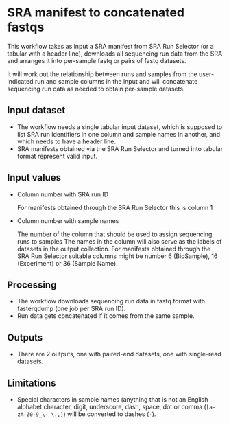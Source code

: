 # SRA manifest to concatenated fastqs

This workflow takes as input a SRA manifest from SRA Run Selector (or a tabular with a header line), downloads all sequencing run data from the SRA and arranges it into per-sample fastq or pairs of fastq datasets.

It will work out the relationship between runs and samples from the user-indicated run and sample columns in the input and will concatenate sequencing run data as needed to obtain per-sample datasets.

## Input dataset

- The workflow needs a single tabular input dataset, which is supposed to list SRA run identifiers in one column and sample names in another, and which needs to have a header line.
- SRA manifests obtained via the SRA Run Selector and turned into tabular format represent valid input.

## Input values

- Column number with SRA run ID

  For manifests obtained through the SRA Run Selector this is column 1

- Column number with sample names

  The number of the column that should be used to assign sequencing runs to samples
  The names in the column will also serve as the labels of datasets in the output collection.
  For manifests obtained through the SRA Run Selector suitable columns might be number 6 (BioSample), 16 (Experiment) or 36 (Sample Name).

## Processing

- The workflow downloads sequencing run data in fastq format with fasterqdump (one job per SRA run ID).
- Run data gets concatenated if it comes from the same sample.

## Outputs

- There are 2 outputs, one with paired-end datasets, one with single-read datasets.

## Limitations

- Special characters in sample names (anything that is not an English alphabet character, digit, underscore, dash, space, dot or comma (`[a-zA-Z0-9_\- \.,]`) will be converted to dashes (`-`).
